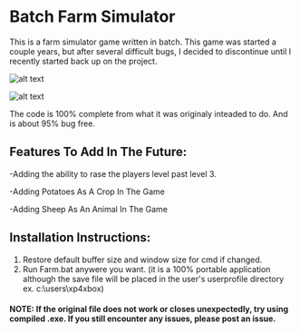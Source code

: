 # Batch Farm Simulator

This is a farm simulator game written in batch. This game was started a couple years, but after several difficult bugs, I decided to discontinue until I recently started back up on the project.


![alt text](https://i.imgur.com/2zGehO0.png)

![alt text](https://i.imgur.com/oYfYFhN.png)


The code is 100% complete from what it was originaly inteaded to do. And is about 95% bug free.

## Features To Add In The Future:

-Adding the ability to rase the players level past level 3.

-Adding Potatoes As A Crop In The Game

-Adding Sheep As An Animal In The Game

## Installation Instructions:

1. Restore default buffer size and window size for cmd if changed.
2. Run Farm.bat anywere you want. (it is a 100% portable application although the save file will be placed in the user's userprofile directory ex. c:\users\xp4xbox)

#### NOTE: If the original file does not work or closes unexpectedly, try using compiled .exe. If you still encounter any issues, please post an issue.
